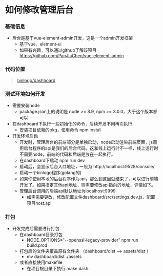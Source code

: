 如何修改管理后台
=======
### 基础信息
- 后台是基于vue-element-admin开发，这是一个admin开发框架
  - 基于vue，element-ui
  - 如果有兴趣，可以通过github了解该项目 https://github.com/PanJiaChen/vue-element-admin
### 代码位置
> [binlogo/dashboard](/dashboard)
### 测试环境如何开发
- 需要安装node
  - package.json上的说明是 node >= 8.9, npm >= 3.0.0，大于这个版本都可以
- 在dashboard下执行一些初始化的命令，后续开发不用再次执行
  - 安装项目依赖的pkg，使用命令 npm install
- 开发环境启动
  - 开发时，管理后台的前端部分是单独启动，node启动渲染前端页面，js调用后台程序的api是我们的后台代码。这和线上运行时不一样，线上运行时不需要node，前端的代码和后端是放在一起执行。
  - 在dashboard下启动 npm run dev
  - 启动后，会显示后台入口地址，一般为 http://localhost:9528/console/ 
  - 启动一个binlogo程序(golang的)
  - 如果你使用本地的后台程序作为api，那么到这里就结束了，可以进行前端开发了。如果指定其他api地址，则需要修改api指向的地址，详情如下。
  - 管理后台调用的后端api默认地址为localhost:9999
    - 如需需要更改，修改配置文件dashboard/src/settings.dev.js，配置项目host.api
### 打包
- 开发完成后需要进行打包
  - 在dashboard目录打包
    - NODE_OPTIONS="--openssl-legacy-provider" npm run build:prod
  - 打包后的文件夹覆盖原有文件夹 （dashboard/dist --> assets/dist ）
    - mv dashboard/dist ./assets
  - 或者直接使用makefile
    - 在项目根目录下执行 make dash 
